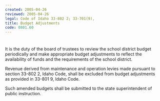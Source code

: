 ```yaml
---
created: 2005-04-26
reviewed: 2005-04-26
legal: Code of Idaho 33-802 2; 33-701(9),
title: Budget Adjustments
code: 0801.60
---
```


#  

It is the duty of the board of trustees to review the school district budget periodically and make appropriate budget adjustments to reflect the availability of funds and the requirements of the school district.

Revenue derived from maintenance and operation levies made pursuant to section 33-802 2, Idaho Code, shall be excluded from budget adjustments as provided in 33-801 9, Idaho Code.

Such amended budgets shall be submitted to the state superintendent of public instruction.


